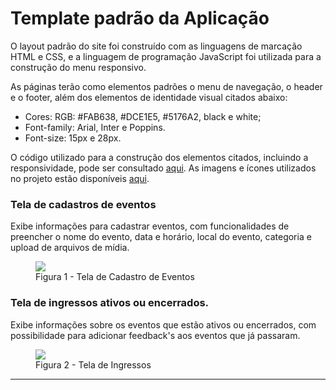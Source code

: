 # Template padrão da Aplicação

O layout padrão do site foi construído com as linguagens de marcação HTML e CSS, e a linguagem de programação JavaScript foi utilizada para a construção do menu responsivo.

As páginas terão como elementos padrões o menu de navegação, o header e o footer, além dos elementos de identidade visual citados abaixo:

<ul>
<li>Cores: RGB: #FAB638, #DCE1E5, #5176A2, black e white;</li>
<li>Font-family: Arial, Inter e Poppins.</li>
<li>Font-size: 15px e 28px. </li>
</ul>

O código utilizado para a construção dos elementos citados, incluindo a responsividade, pode ser consultado <a href="https://github.com/ICEI-PUC-Minas-PMV-ADS/ADS-EIXO-1-MARCAE.git">aqui</a>. As imagens e ícones utilizados no projeto estão disponíveis <a href="https://github.com/ICEI-PUC-Minas-PMV-ADS/ADS-EIXO-1-MARCAE/tree/2b6cc8e392db5e7842775a173eae68674bf7a73a/documentos/img">aqui</a>.

<h3><b>Tela de cadastros de eventos</b></h3>
<p>Exibe informações para cadastrar eventos, com funcionalidades de preencher o nome do evento, data e horário, local do evento, categoria e upload de arquivos de mídia.</p>
<figure> 
  <img src="https://github.com/ICEI-PUC-Minas-PMV-ADS/ADS-EIXO-1-MARCAE/assets/65633444/735dcbe2-6568-4252-93cf-1adfdc42cf73">
  <figcaption> Figura 1 - Tela de Cadastro de Eventos
</figure> 

<h3><b>Tela de ingressos ativos ou encerrados.</b></h3>
<p>Exibe informações sobre os eventos que estão ativos ou encerrados, com possibilidade para adicionar feedback's aos eventos que já passaram.</p>
<figure> 
  <img src="https://github.com/ICEI-PUC-Minas-PMV-ADS/ADS-EIXO-1-MARCAE/assets/65633444/844e16bf-b292-4071-8596-c0ccf4b8aef9">
  <figcaption>Figura 2 - Tela de Ingressos      
</figure> 
<hr>
